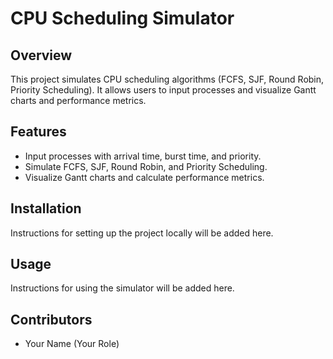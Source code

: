 # CPU Scheduling Simulator

## Overview
This project simulates CPU scheduling algorithms (FCFS, SJF, Round Robin, Priority Scheduling). It allows users to input processes and visualize Gantt charts and performance metrics.

## Features
- Input processes with arrival time, burst time, and priority.
- Simulate FCFS, SJF, Round Robin, and Priority Scheduling.
- Visualize Gantt charts and calculate performance metrics.

## Installation
Instructions for setting up the project locally will be added here.

## Usage
Instructions for using the simulator will be added here.

## Contributors
- Your Name (Your Role)
